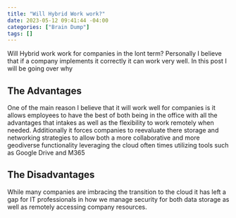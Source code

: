```yaml
---
title: "Will Hybrid Work work?"
date: 2023-05-12 09:41:44 -04:00
categories: ["Brain Dump"]
tags: []
---
```

Will Hybrid work work for companies in the lont term? Personally I believe that if a company implements it correctly it can work very well. In this post I will be going over why

## The Advantages
One of the main reason I believe that it will work well for companies is it allows employees to have the best of both being in the office with all the advantages that intakes as well as the flexibility to work remotely when needed. Additionally it forces companies to reevaluate there storage and networking strategies to allow both a more collaborative and more geodiverse functionality leveraging the cloud often times utilizing tools such as Google Drive and M365

## The Disadvantages
While many companies are imbracing the transition to the cloud it has left a gap for IT professionals in how we manage security for both data storage as well as remotely accessing company resources.